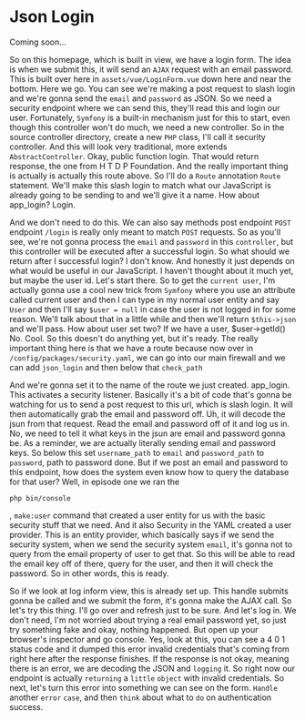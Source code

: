 # Json Login

Coming soon...

So on this homepage, which is built in view, we have a login form. The idea is when we submit this, it will send an `AJAX` request with an email password. This is built over here in `assets/vue/LoginForm.vue` down here and near the bottom. Here we go. You can see we're making a post request to slash login and we're gonna send the `email` and `password` as JSON. So we need a security endpoint where we can send this, they'll read this and login our user. Fortunately, `Symfony` is a built-in mechanism just for this to start, even though this controller won't do much, we need a new controller. So in the source controller directory, create a new `PHP` class, I'll call it security controller. And this will look very traditional, more extends `AbstractController`. Okay, public function login. That would return response, the one from H T D P Foundation. And the really important thing is actually is actually this route above. So I'll do a `Route` annotation `Route` statement. We'll make this slash login to match what our JavaScript is already going to be sending to and we'll give it a name. How about app_login? Login.

And we don't need to do this. We can also say methods post endpoint `POST` endpoint `/login` is really only meant to match `POST` requests. So as you'll see, we're not gonna process the `email` and `password` in this `controller`, but this controller will be executed after a successful login. So what should we return after I successful login? I don't know. And honestly it just depends on what would be useful in our JavaScript. I haven't thought about it much yet, but maybe the user id. Let's start there. So to get the `current user`, I'm actually gonna use a cool new trick from `Symfony` where you use an attribute called current user and then I can type in my normal user entity and say `User` and then I'll say `$user = null` in case the user is not logged in for some reason. We'll talk about that in a little while and then we'll return `$this->json` and we'll pass. How about user set two? If we have a user, $user->getId() No. Cool. So this doesn't do anything yet, but it's ready. The really important thing here is that we have a route because now over in `/config/packages/security.yaml`, we can go into our main firewall and we can add `json_login` and then below that `check_path`

And we're gonna set it to the name of the route we just created. app_login. This activates a security listener. Basically it's a bit of code that's gonna be watching for us to send a post request to this url, which is slash login. It will then automatically grab the email and password off. Uh, it will decode the jsun from that request. Read the email and password off of it and log us in. No, we need to tell it what keys in the jsun are email and password gonna be. As a reminder, we are actually literally sending email and password keys. So below this set `username_path` to `email` and `password_path` to `password`, path to password done. But if we post an email and password to this endpoint, how does the system even know how to query the database for that user? Well, in episode one we ran the 

```terminal
php bin/console
```

, `make:user` command that created a user entity for us with the basic security stuff that we need. And it also Security in the YAML created a user provider. This is an entity provider, which basically says if we send the security system, when we send the security system `email`, it's gonna not to query from the email property of user to get that. So this will be able to read the email key off of there, query for the user, and then it will check the password. So in other words, this is ready.

So if we look at log inform view, this is already set up. This handle submits gonna be called and we submit the form, it's gonna make the AJAX call. So let's try this thing. I'll go over and refresh just to be sure. And let's log in. We don't need, I'm not worried about trying a real email password yet, so just try something fake and okay, nothing happened. But open up your browser's inspector and go console. Yes, look at this, you can see a 4 0 1 status code and it dumped this error invalid credentials that's coming from right here after the response finishes. If the response is not okay, meaning there is an error, we are decoding the JSON and `logging` it. So right now our endpoint is actually `returning` a `little` `object` with invalid credentials. So next, let's turn this error into something we can see on the form. `Handle` another `error` `case`, and then `think` about what to `do` on authentication success.

